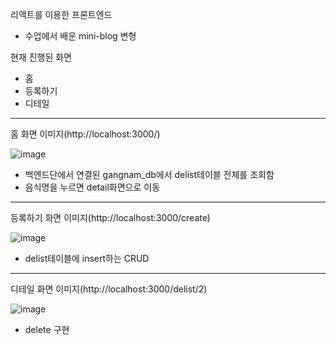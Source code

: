 리액트를 이용한 프론트엔드
- 수업에서 배운 mini-blog 변형

현재 진행된 화면
- 홈
- 등록하기
- 디테일

----------------------------------------------------------------------------------------------
홈 화면 이미지(http://localhost:3000/)


![image](https://github.com/mktmf1226/repo_bootcamp/assets/110094602/a97b2992-5ed5-455f-ab40-0bfaa57f1620)
- 백엔드단에서 연결된 gangnam_db에서 delist테이블 전체를 조회함
- 음식명을 누르면 detail화면으로 이동




------------------------------------------------------------------------------------------------
등록하기 화면 이미지(http://localhost:3000/create)


![image](https://github.com/mktmf1226/repo_bootcamp/assets/110094602/bdb01915-d95f-4f91-8e37-3a6125a7a0f5)
- delist테이블에 insert하는 CRUD


-----------------------------------------------------------------------------------------------
디테일 화면 이미지(http://localhost:3000/delist/2)

![image](https://github.com/mktmf1226/repo_bootcamp/assets/110094602/529c0e64-e740-434f-99fe-e40197c731e9)
- delete 구현
